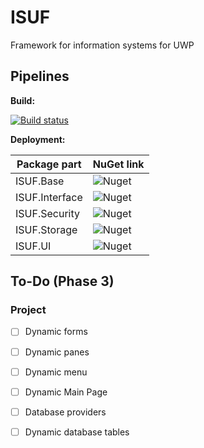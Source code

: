 # ISUF
Framework for information systems for UWP

## Pipelines
**Build:**

[![Build status](https://goid.visualstudio.com/ISUF/_apis/build/status/ISUF%20-%20VSO%20Build)](https://goid.visualstudio.com/ISUF/_build/latest?definitionId=11)


**Deployment:** 

| Package part | NuGet link |
|-|-|
| ISUF.Base | ![Nuget](https://img.shields.io/nuget/v/ISUF.Base.svg?color=green&label=NuGet) |
| ISUF.Interface | ![Nuget](https://img.shields.io/nuget/v/ISUF.Interface.svg?color=green&label=NuGet) |
| ISUF.Security | ![Nuget](https://img.shields.io/nuget/v/ISUF.Security.svg?color=green&label=NuGet) |
| ISUF.Storage | ![Nuget](https://img.shields.io/nuget/v/ISUF.Storage.svg?color=green&label=NuGet) |
| ISUF.UI | ![Nuget](https://img.shields.io/nuget/v/ISUF.UI.svg?color=green&label=NuGet) |


## To-Do (Phase 3)

### Project

- [ ] Dynamic forms

- [ ] Dynamic panes

- [ ] Dynamic menu

- [ ] Dynamic Main Page

- [ ] Database providers

- [ ] Dynamic database tables
